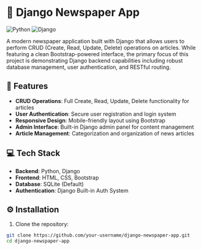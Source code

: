 # 📰 Django Newspaper App

![Python](https://img.shields.io/badge/python-3.x-blue?logo=python&logoColor=white)
![Django](https://img.shields.io/badge/django-4.x-green?logo=django&logoColor=white)

A modern newspaper application built with Django that allows users to perform CRUD (Create, Read, Update, Delete) operations on articles. While featuring a clean Bootstrap-powered interface, the primary focus of this project is demonstrating Django backend capabilities including robust database management, user authentication, and RESTful routing.

## 🚀 Features

- **CRUD Operations**: Full Create, Read, Update, Delete functionality for articles
- **User Authentication**: Secure user registration and login system
- **Responsive Design**: Mobile-friendly layout using Bootstrap
- **Admin Interface**: Built-in Django admin panel for content management
- **Article Management**: Categorization and organization of news articles

## 💻 Tech Stack

- **Backend**: Python, Django
- **Frontend**: HTML, CSS, Bootstrap
- **Database**: SQLite (Default)
- **Authentication**: Django Built-in Auth System

## ⚙️ Installation

1. Clone the repository:
```bash
git clone https://github.com/your-username/django-newspaper-app.git
cd django-newspaper-app
